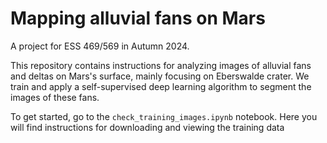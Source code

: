# Mapping alluvial fans on Mars

A project for ESS 469/569 in Autumn 2024.

This repository contains instructions for analyzing images of alluvial fans and deltas on Mars's surface, mainly focusing on Eberswalde crater. We train and apply a self-supervised deep learning algorithm to segment the images of these fans.

To get started, go to the `check_training_images.ipynb` notebook. Here you will find instructions for downloading and viewing the training data
